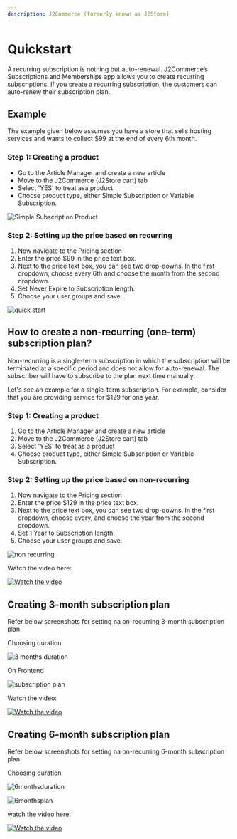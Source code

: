 ```yaml
---
description: J2Commerce (formerly known as J2Store)
---
```


# Quickstart

A recurring subscription is nothing but auto-renewal. J2Commerce’s Subscriptions and Memberships app allows you to create recurring subscriptions. If you create a recurring subscription, the customers can auto-renew their subscription plan.

## Example <a href="#example" id="example"></a>

The example given below assumes you have a store that sells hosting services and wants to collect $99 at the end of every 6th month.

### Step 1: Creating a product <a href="#step---1-creating-product" id="step---1-creating-product"></a>

* Go to the Article Manager and create a new article
* Move to the J2Commerce (J2Store cart) tab
* Select 'YES' to treat asa  product
* Choose product type, either Simple Subscription or Variable Subscription.

![Simple Subscription Product](<../../assets/simple subscription (1).webp>)

### Step 2: Setting up the price based on recurring <a href="#step-2-setting-up-price-based-on-recurring" id="step-2-setting-up-price-based-on-recurring"></a>

1. Now navigate to the Pricing section
2. Enter the price $99 in the price text box.
3. Next to the price text box, you can see two drop-downs. In the first dropdown, choose every 6th and choose the month from the second dropdown.
4. Set Never Expire to Subscription length.
5. Choose your user groups and save.

![quick start](<../../assets/pricing (1).webp>)

## How to create a non-recurring (one-term) subscription plan? <a href="#how-to-create-a-non-recurring-one-term-subscription-plan" id="how-to-create-a-non-recurring-one-term-subscription-plan"></a>

Non-recurring is a single-term subscription in which the subscription will be terminated at a specific period and does not allow for auto-renewal. The subscriber will have to subscribe to the plan next time manually.

Let's see an example for a single-term subscription. For example, consider that you are providing service for $129 for one year.

### Step 1: Creating a product <a href="#step---1-creating-product-1" id="step---1-creating-product-1"></a>

1. Go to the Article Manager and create a new article
2. Move to the J2Commerce (J2Store cart) tab
3. Select 'YES' to treat as a product
4. Choose product type, either Simple Subscription or Variable Subscription.

### Step 2: Setting up the price based on non-recurring <a href="#step---2-setting-up-price-based-on-non---recurring" id="step---2-setting-up-price-based-on-non---recurring"></a>

1. Now navigate to the Pricing section
2. Enter the price $129 in the price text box.
3. Next to the price text box, you can see two drop-downs. In the first dropdown, choose every, and choose the year from the second dropdown.
4. Set 1 Year to Subscription length.
5. Choose your user groups and save.

![non recurring](../../assets/pricing1.webp)

Watch the video here:

[![Watch the video](https://img.youtube.com/vi/D7-7EOzovqM/hqdefault.jpg)](https://www.youtube.com/watch?v=D7-7EOzovqM)

## Creating 3-month subscription plan <a href="#creating-3-months-subscription-plan" id="creating-3-months-subscription-plan"></a>

Refer below screenshots for setting na on-recurring 3-month subscription plan

Choosing duration

![3 months duration](../../assets/pricing2.webp)

On Frontend

![subscription plan](https://raw.githubusercontent.com/j2store/doc-images/master/subscriptions-and-memberships/quick-start/3-months-subs-plan.png)

Watch the video:

[![Watch the video](https://img.youtube.com/vi/RtcGiQg6PG8/hqdefault.jpg)](https://www.youtube.com/watch?v=RtcGiQg6PG8)

## Creating 6-month subscription plan <a href="#creating-6-months-subscription-plan" id="creating-6-months-subscription-plan"></a>

Refer below screenshots for setting na on-recurring 6-month subscription plan

Choosing duration

![6monthsduration](../../assets/pricing3.webp)

![6monthsplan](https://raw.githubusercontent.com/j2store/doc-images/master/subscriptions-and-memberships/quick-start/6-months-subs-plan.png)

watch the video here:

[![Watch the video](https://img.youtube.com/vi/5BNGktLk_6k/hqdefault.jpg)](https://www.youtube.com/watch?v=5BNGktLk_6k)
